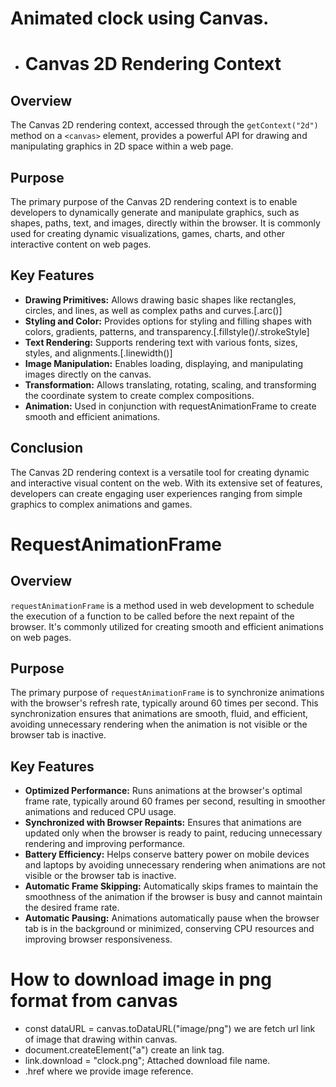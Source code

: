 # Animated clock using Canvas.

- # Canvas 2D Rendering Context

## Overview

The Canvas 2D rendering context, accessed through the `getContext("2d")` method on a `<canvas>` element, provides a powerful API for drawing and manipulating graphics in 2D space within a web page.

## Purpose

The primary purpose of the Canvas 2D rendering context is to enable developers to dynamically generate and manipulate graphics, such as shapes, paths, text, and images, directly within the browser. It is commonly used for creating dynamic visualizations, games, charts, and other interactive content on web pages.

## Key Features

- **Drawing Primitives:** Allows drawing basic shapes like rectangles, circles, and lines, as well as complex paths and curves.[.arc()]
- **Styling and Color:** Provides options for styling and filling shapes with colors, gradients, patterns, and transparency.[.fillstyle()/.strokeStyle]
- **Text Rendering:** Supports rendering text with various fonts, sizes, styles, and alignments.[.linewidth()]
- **Image Manipulation:** Enables loading, displaying, and manipulating images directly on the canvas.
- **Transformation:** Allows translating, rotating, scaling, and transforming the coordinate system to create complex compositions.
- **Animation:** Used in conjunction with requestAnimationFrame to create smooth and efficient animations.

## Conclusion

The Canvas 2D rendering context is a versatile tool for creating dynamic and interactive visual content on the web. With its extensive set of features, developers can create engaging user experiences ranging from simple graphics to complex animations and games.

# RequestAnimationFrame

## Overview

`requestAnimationFrame` is a method used in web development to schedule the execution of a function to be called before the next repaint of the browser. It's commonly utilized for creating smooth and efficient animations on web pages.

## Purpose

The primary purpose of `requestAnimationFrame` is to synchronize animations with the browser's refresh rate, typically around 60 times per second. This synchronization ensures that animations are smooth, fluid, and efficient, avoiding unnecessary rendering when the animation is not visible or the browser tab is inactive.

## Key Features

- **Optimized Performance:** Runs animations at the browser's optimal frame rate, typically around 60 frames per second, resulting in smoother animations and reduced CPU usage.
- **Synchronized with Browser Repaints:** Ensures that animations are updated only when the browser is ready to paint, reducing unnecessary rendering and improving performance.
- **Battery Efficiency:** Helps conserve battery power on mobile devices and laptops by avoiding unnecessary rendering when animations are not visible or the browser tab is inactive.
- **Automatic Frame Skipping:** Automatically skips frames to maintain the smoothness of the animation if the browser is busy and cannot maintain the desired frame rate.
- **Automatic Pausing:** Animations automatically pause when the browser tab is in the background or minimized, conserving CPU resources and improving browser responsiveness.

# How to download image in png format from canvas

- const dataURL = canvas.toDataURL("image/png") we are fetch url link of image that drawing within canvas.
- document.createElement("a") create an link tag.
- link.download = "clock.png"; Attached download file name.
- .href where we provide image reference.
